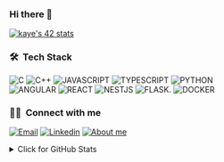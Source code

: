 ### Hi there 👋

[![kaye's 42 stats](https://badge42.vercel.app/api/v2/cl1t6f1fn000609meta42ah3l/stats?cursusId=21&coalitionId=45)](https://github.com/JaeSeoKim/badge42)

### 🛠 &nbsp;Tech Stack
![C](https://img.shields.io/badge/C-00599C?style=for-the-badge&logo=c&logoColor=white)
![C++](https://img.shields.io/badge/C%2B%2B-00599C?style=for-the-badge&logo=c%2B%2B&logoColor=white)
![JAVASCRIPT](https://img.shields.io/badge/JAVASCRIPT-F5DB18?style=for-the-badge&logo=javascript&logoColor=white)
![TYPESCRIPT](https://img.shields.io/badge/TYPESCRIPT-007ACC?style=for-the-badge&logo=typescript&logoColor=white)
![PYTHON](https://img.shields.io/badge/PYTHON-3776AB?style=for-the-badge&logo=python&logoColor=white)  
![ANGULAR](https://img.shields.io/badge/ANGULAR-A6120D?style=for-the-badge&logo=angular&logoColor=white)
![REACT](https://img.shields.io/badge/REACT-61DAFB?style=for-the-badge&logo=react&logoColor=white)
![NESTJS](https://img.shields.io/badge/NESTJS-CC013A?style=for-the-badge&logo=nestjs&logoColor=white)
![FLASK](https://img.shields.io/badge/FLASK-000000?style=for-the-badge&logo=flask&logoColor=white). 
![DOCKER](https://img.shields.io/badge/DOCKER-0DB7ED?style=for-the-badge&logo=docker&logoColor=white)

### 🤝🏻 &nbsp;Connect with me
<a href="mailto:kangkai.ye@hotmail.com"><img alt="Email" src="https://img.shields.io/badge/kangkai.ye@hotmail.com-00599C?style=for-the-badge&logo=microsoft-outlook&logoColor=white" /></a>
<a href="https://www.linkedin.com/in/kangkai-ye/" target="_blank" rel="noreferrer"><img alt="Linkedin" src="https://img.shields.io/badge/LINKEDIN-0A66C2?style=for-the-badge&logo=linkedin&logoColor=white" /></a>
<a href="https://kev-ye.github.io" target="_blank" rel="noreferrer"><img alt="About me" src="https://img.shields.io/badge/ABOUT_ME-F45E3F?style=for-the-badge&logo=Codemagic&logoColor=white" /></a>

<details>
	<summary>Click for GitHub Stats</summary>
	<img alt = "GitHub Stats" src="https://github-readme-stats.vercel.app/api?username=kev-ye&show_icons=true&hide=issues&icon_color=000000&hide_border=true&title_color=00599C&text_color=555">
	<br>
	<img alt="Most Used Lang" src="https://github-readme-stats.vercel.app/api/top-langs/?username=kev-ye&title_color=00599C&layout=compact&hide_border=true"/>
</details>
